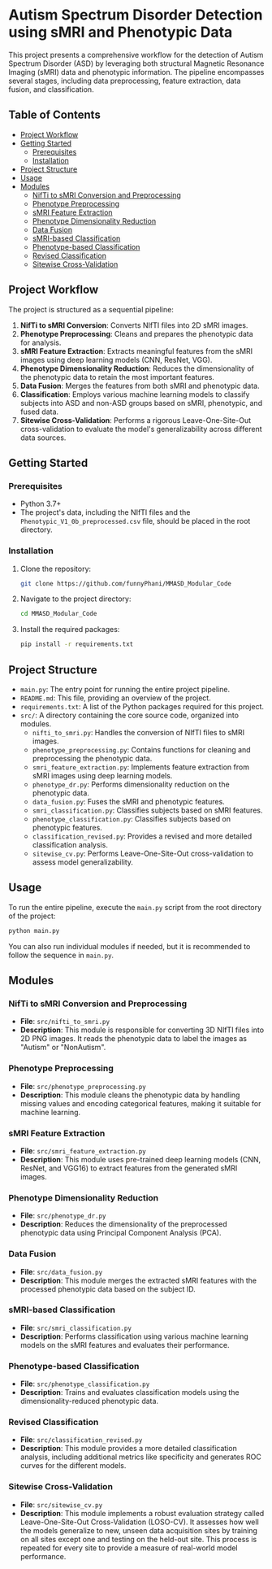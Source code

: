 
# Autism Spectrum Disorder Detection using sMRI and Phenotypic Data

This project presents a comprehensive workflow for the detection of Autism Spectrum Disorder (ASD) by leveraging both structural Magnetic Resonance Imaging (sMRI) data and phenotypic information. The pipeline encompasses several stages, including data preprocessing, feature extraction, data fusion, and classification.

## Table of Contents

- [Project Workflow](#project-workflow)
- [Getting Started](#getting-started)
  - [Prerequisites](#prerequisites)
  - [Installation](#installation)
- [Project Structure](#project-structure)
- [Usage](#usage)
- [Modules](#modules)
  - [NifTi to sMRI Conversion and Preprocessing](#nifti-to-smri-conversion-and-preprocessing)
  - [Phenotype Preprocessing](#phenotype-preprocessing)
  - [sMRI Feature Extraction](#smri-feature-extraction)
  - [Phenotype Dimensionality Reduction](#phenotype-dimensionality-reduction)
  - [Data Fusion](#data-fusion)
  - [sMRI-based Classification](#smri-based-classification)
  - [Phenotype-based Classification](#phenotype-based-classification)
  - [Revised Classification](#revised-classification)
  - [Sitewise Cross-Validation](#sitewise-cross-validation)

## Project Workflow

The project is structured as a sequential pipeline:

1.  **NifTi to sMRI Conversion**: Converts NIfTI files into 2D sMRI images.
2.  **Phenotype Preprocessing**: Cleans and prepares the phenotypic data for analysis.
3.  **sMRI Feature Extraction**: Extracts meaningful features from the sMRI images using deep learning models (CNN, ResNet, VGG).
4.  **Phenotype Dimensionality Reduction**: Reduces the dimensionality of the phenotypic data to retain the most important features.
5.  **Data Fusion**: Merges the features from both sMRI and phenotypic data.
6.  **Classification**: Employs various machine learning models to classify subjects into ASD and non-ASD groups based on sMRI, phenotypic, and fused data.
7.  **Sitewise Cross-Validation**: Performs a rigorous Leave-One-Site-Out cross-validation to evaluate the model's generalizability across different data sources.

## Getting Started

### Prerequisites

- Python 3.7+
- The project's data, including the NIfTI files and the `Phenotypic_V1_0b_preprocessed.csv` file, should be placed in the root directory.

### Installation

1.  Clone the repository:
    ```bash
    git clone https://github.com/funnyPhani/MMASD_Modular_Code
    ```
2.  Navigate to the project directory:
    ```bash
    cd MMASD_Modular_Code
    ```
3.  Install the required packages:
    ```bash
    pip install -r requirements.txt
    ```

## Project Structure

-   `main.py`: The entry point for running the entire project pipeline.
-   `README.md`: This file, providing an overview of the project.
-   `requirements.txt`: A list of the Python packages required for this project.
-   `src/`: A directory containing the core source code, organized into modules.
    -   `nifti_to_smri.py`: Handles the conversion of NIfTI files to sMRI images.
    -   `phenotype_preprocessing.py`: Contains functions for cleaning and preprocessing the phenotypic data.
    -   `smri_feature_extraction.py`: Implements feature extraction from sMRI images using deep learning models.
    -   `phenotype_dr.py`: Performs dimensionality reduction on the phenotypic data.
    -   `data_fusion.py`: Fuses the sMRI and phenotypic features.
    -   `smri_classification.py`: Classifies subjects based on sMRI features.
    -   `phenotype_classification.py`: Classifies subjects based on phenotypic features.
    -   `classification_revised.py`: Provides a revised and more detailed classification analysis.
    -   `sitewise_cv.py`: Performs Leave-One-Site-Out cross-validation to assess model generalizability.

## Usage

To run the entire pipeline, execute the `main.py` script from the root directory of the project:

```bash
python main.py
```

You can also run individual modules if needed, but it is recommended to follow the sequence in `main.py`.

## Modules

### NifTi to sMRI Conversion and Preprocessing

-   **File**: `src/nifti_to_smri.py`
-   **Description**: This module is responsible for converting 3D NIfTI files into 2D PNG images. It reads the phenotypic data to label the images as "Autism" or "NonAutism".

### Phenotype Preprocessing

-   **File**: `src/phenotype_preprocessing.py`
-   **Description**: This module cleans the phenotypic data by handling missing values and encoding categorical features, making it suitable for machine learning.

### sMRI Feature Extraction

-   **File**: `src/smri_feature_extraction.py`
-   **Description**: This module uses pre-trained deep learning models (CNN, ResNet, and VGG16) to extract features from the generated sMRI images.

### Phenotype Dimensionality Reduction

-   **File**: `src/phenotype_dr.py`
-   **Description**: Reduces the dimensionality of the preprocessed phenotypic data using Principal Component Analysis (PCA).

### Data Fusion

-   **File**: `src/data_fusion.py`
-   **Description**: This module merges the extracted sMRI features with the processed phenotypic data based on the subject ID.

### sMRI-based Classification

-   **File**: `src/smri_classification.py`
-   **Description**: Performs classification using various machine learning models on the sMRI features and evaluates their performance.

### Phenotype-based Classification

-   **File**: `src/phenotype_classification.py`
-   **Description**: Trains and evaluates classification models using the dimensionality-reduced phenotypic data.

### Revised Classification

-   **File**: `src/classification_revised.py`
-   **Description**: This module provides a more detailed classification analysis, including additional metrics like specificity and generates ROC curves for the different models.

### Sitewise Cross-Validation

-   **File**: `src/sitewise_cv.py`
-   **Description**: This module implements a robust evaluation strategy called Leave-One-Site-Out Cross-Validation (LOSO-CV). It assesses how well the models generalize to new, unseen data acquisition sites by training on all sites except one and testing on the held-out site. This process is repeated for every site to provide a measure of real-world model performance.